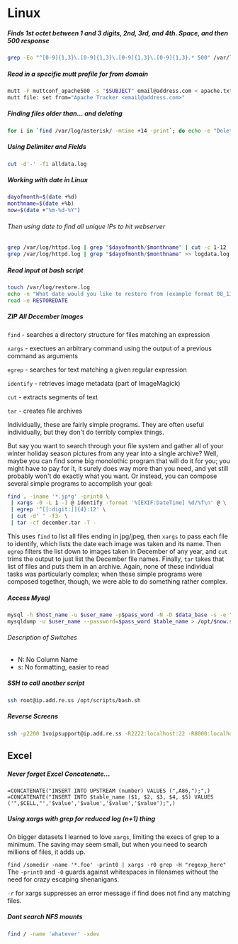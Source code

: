 # Linux

##### Finds 1st octet between 1 and 3 digits, 2nd, 3rd, and 4th. Space, and then 500 response
```bash
grep -Eo "^[0-9]{1,3}\.[0-9]{1,3}\.[0-9]{1,3}\.[0-9]{1,3}.* 500" /var/log/httpd.log >> apache.txt
```

##### Read in a specific mutt profile for from domain
```bash
mutt -F muttconf_apache500 -s "$SUBJECT" email@address.com < apache.txt
mutt file: set from="Apache Tracker <email@address.com>"
```

##### Finding files older than... and deleting
```bash
for i in `find /var/log/asterisk/ -mtime +14 -print`; do echo -e "Deleting $i within asterisk log"; rm -rf $i; done;
```

##### Using Delimiter and Fields
```bash
cut -d'-' -f1 alldata.log
```

##### Working with date in Linux
```bash
dayofmonth=$(date +%d)
monthname=$(date +%b)
now=$(date +"%m-%d-%Y")
```

###### Then using date to find all unique IPs to hit webserver
```bash
grep /var/log/httpd.log | grep "$dayofmonth/$monthname" | cut -c 1-12 | sort | uniq >> iplist.log
grep /var/log/httpd.log | grep "$dayofmonth/$monthname" >> logdata.log
```

##### Read input at bash script
```bash
touch /var/log/restore.log
echo -n "What date would you like to restore from (example format 08_13_2012) :"
read -e RESTOREDATE
```

##### ZIP All December Images
`find` - searches a directory structure for files matching an expression

`xargs` - exectues an arbitrary command using the output of a previous command as arguments

`egrep` - searches for text matching a given regular expression

`identify` - retrieves image metadata (part of ImageMagick)

`cut` - extracts segments of text

`tar` - creates file archives

Individually, these are fairly simple programs. They are often useful individually, but they don't do terribly complex things.

But say you want to search through your file system and gather all of your winter holiday season pictures from any year into a single archive? Well, maybe you can find some big monolothic program that will do it for you; you might have to pay for it, it surely does way more than you need, and yet still probably won't do exactly what you want. Or instead, you can compose several simple programs to accomplish your goal:

```bash
find . -iname '*.jp*g' -print0 \
 | xargs -0 -L 1 -I @ identify -format '%[EXIF:DateTime] %d/%f\n' @ \
 | egrep '^[[:digit:]]{4}:12' \
 | cut -d' ' -f3- \
 | tar -cf december.tar -T -
```

This uses `find` to list all files ending in jpg/jpeg, then `xargs` to pass each file to identify, which lists the date each image was taken and its name. Then `egrep` filters the list down to images taken in December of any year, and `cut` trims the output to just list the December file names. Finally, `tar` takes that list of files and puts them in an archive. Again, none of these individual tasks was particularly complex; when these simple programs were composed together, though, we were able to do something rather complex.

##### Access Mysql
```bash
mysql -h $host_name -u $user_name -p$pass_word -N -D $data_base -s -e "SELECT * from $table_name;"
mysqldump -u $user_name --password=$pass_word $table_name > /opt/$now.sql
```

###### Description of Switches
- N: No Column Name
- s: No formatting, easier to read

##### SSH to call another script
```bash
ssh root@ip.add.re.ss /opt/scripts/bash.sh
```

##### Reverse Screens
```bash
ssh -p2200 1voipsupport@ip.add.re.ss -R2222:localhost:22 -R8000:localhost:80 -R9000:localhost:443 -R4445:localhost:4445
```
## Excel

##### Never forget Excel Concatenate...

    =CONCATENATE("INSERT INTO UPSTREAM (number) VALUES (",A86,");",)
    =CONCATENATE("INSERT INTO $table_name ($1, $2, $3, $4, $5) VALUES ('",$CELL,"','$value','$value','$value','$value');",)

##### Using xargs with grep for reduced log (n+1) thing
On bigger datasets I learned to love `xargs`, limiting the execs of grep to a minimum. The saving may seem small, but when you need to search millions of files, it adds up.

`find /somedir -name '*.foo' -print0 | xargs -r0 grep -H "regexp_here"`
The `-print0` and `-0` guards against whitespaces in filenames without the need for crazy escaping shenanigans.

`-r` for xargs suppresses an error message if find does not find any matching files.

##### Dont search NFS mounts
```bash
find / -name 'whatever' -xdev
```
